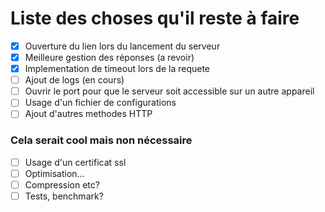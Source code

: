 # Liste des choses qu'il reste à faire
- [x] Ouverture du lien lors du lancement du serveur
- [x] Meilleure gestion des réponses (a revoir)
- [x] Implementation de timeout lors de la requete
- [ ] Ajout de logs (en cours)
- [ ] Ouvrir le port pour que le serveur soit accessible sur un autre appareil
- [ ] Usage d'un fichier de configurations
- [ ] Ajout d'autres methodes HTTP

### Cela serait cool mais non nécessaire
- [ ] Usage d'un certificat ssl
- [ ] Optimisation...
- [ ] Compression etc?
- [ ] Tests, benchmark?
